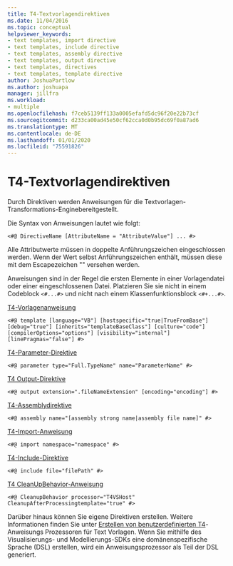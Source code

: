 ```yaml
---
title: T4-Textvorlagendirektiven
ms.date: 11/04/2016
ms.topic: conceptual
helpviewer_keywords:
- text templates, import directive
- text templates, include directive
- text templates, assembly directive
- text templates, output directive
- text templates, directives
- text templates, template directive
author: JoshuaPartlow
ms.author: joshuapa
manager: jillfra
ms.workload:
- multiple
ms.openlocfilehash: f7ceb5139ff133a0005efafd5dc96f20e22b73cf
ms.sourcegitcommit: d233ca00ad45e50cf62cca0d0b95dc69f0a87ad6
ms.translationtype: MT
ms.contentlocale: de-DE
ms.lasthandoff: 01/01/2020
ms.locfileid: "75591826"
---
```

# <a name="t4-text-template-directives"></a>T4-Textvorlagendirektiven

Durch Direktiven werden Anweisungen für die Textvorlagen-Transformations-Enginebereitgestellt.

Die Syntax von Anweisungen lautet wie folgt:

```
<#@ DirectiveName [AttributeName = "AttributeValue"] ... #>
```

Alle Attributwerte müssen in doppelte Anführungszeichen eingeschlossen werden. Wenn der Wert selbst Anführungszeichen enthält, müssen diese mit dem Escapezeichen "\" versehen werden.

Anweisungen sind in der Regel die ersten Elemente in einer Vorlagendatei oder einer eingeschlossenen Datei. Platzieren Sie sie nicht in einem Codeblock `<#...#>` und nicht nach einem Klassenfunktionsblock `<#+...#>`.

[T4-Vorlagenanweisung](../modeling/t4-template-directive.md)

```
<#@ template [language="VB"] [hostspecific="true|TrueFromBase"] [debug="true"] [inherits="templateBaseClass"] [culture="code"] [compilerOptions="options"] [visibility="internal"] [linePragmas="false"] #>
```

[T4-Parameter-Direktive](../modeling/t4-parameter-directive.md)

```
<#@ parameter type="Full.TypeName" name="ParameterName" #>
```

[T4 Output-Direktive](../modeling/t4-output-directive.md)

```
<#@ output extension=".fileNameExtension" [encoding="encoding"] #>
```

[T4-Assemblydirektive](../modeling/t4-assembly-directive.md)

```
<#@ assembly name="[assembly strong name|assembly file name]" #>
```

[T4-Import-Anweisung](../modeling/t4-import-directive.md)

```
<#@ import namespace="namespace" #>
```

[T4-Include-Direktive](../modeling/t4-include-directive.md)

```
<#@ include file="filePath" #>
```

[T4 CleanUpBehavior-Anweisung](../modeling/t4-cleanupbehavior-directive.md)

```
<#@ CleanupBehavior processor="T4VSHost" CleanupAfterProcessingtemplate="true" #>
```

Darüber hinaus können Sie eigene Direktiven erstellen. Weitere Informationen finden Sie unter [Erstellen von benutzerdefinierten T4](../modeling/creating-custom-t4-text-template-directive-processors.md)-Anweisungs Prozessoren für Text Vorlagen. Wenn Sie mithilfe des Visualisierungs- und Modellierungs-SDKs eine domänenspezifische Sprache (DSL) erstellen, wird ein Anweisungsprozessor als Teil der DSL generiert.
